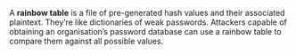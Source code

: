 A **rainbow table** is a file of pre-generated hash values and their associated plaintext. They’re like dictionaries of weak passwords. Attackers capable of obtaining an organisation’s password database can use a rainbow table to compare them against all possible values.
